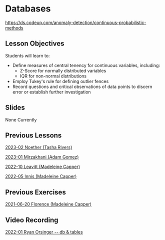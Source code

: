 # Databases
https://ds.codeup.com/anomaly-detection/continuous-probabilistic-methods

## Lesson Objectives
Students will learn to:
 - Define measures of central tenency for continuous variables, including:
    - Z-Score for normally distributed variables
    - IQR for non-normal distributions
 - Employ Tukey's rule for defining outlier fences
 - Record questions and critical observations of data points to discern error or establish further investigation

## Slides
None Currently 

## Previous Lessons

[2023-02 Noether (Tasha Rivers)](https://github.com/CodeupClassroom/noether_anomaly_detection_exercises/blob/main/continuous_probabilistic_methods.ipynb)

[2023-01 Mirzakhani (Adam Gomez)](https://github.com/CodeupClassroom/mirzakhani-anomaly-detection/blob/main/discrete_methods.ipynb)

[2022-10 Leavitt (Madeleine Capper)](https://github.com/CodeupClassroom/leavitt-anomaly-detection-exercises/blob/main/AD_DBSCAN.ipynb)

[2022-05 Innis (Madeleine Capper)](https://github.com/CodeupClassroom/innis-anomaly-detection/blob/master/AD_DBSCAB.ipynb)



## Previous Exercises
[2021-06-20 Florence (Madeleine Capper)](https://github.com/CodeupClassroom/florence-anomaly-detection/blob/master/curriculum-clustering-example.ipynb)


## Video Recording
[2022-01 Ryan Orsinger -- db & tables](https://youtu.be/aEnjCBgk9Ag)
